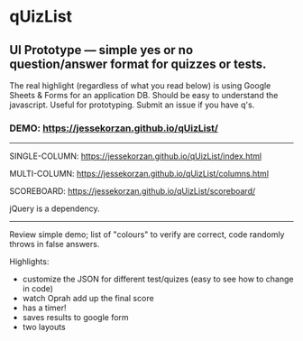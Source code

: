 # qUizList
## UI Prototype &mdash; simple yes or no question/answer format for quizzes or tests.

The real highlight (regardless of what you read below) is using Google Sheets & Forms for an application DB. Should be easy to understand the javascript. Useful for prototyping. Submit an issue if you have q's.

### DEMO: https://jessekorzan.github.io/qUizList/ 

---

SINGLE-COLUMN: https://jessekorzan.github.io/qUizList/index.html

MULTI-COLUMN: https://jessekorzan.github.io/qUizList/columns.html

SCOREBOARD: https://jessekorzan.github.io/qUizList/scoreboard/

[scatter chart]: https://d13yacurqjgara.cloudfront.net/users/33136/screenshots/3118093/a-b-test.png

jQuery is a dependency.

---

Review simple demo; list of "colours" to verify are correct, code randomly throws in false answers.

Highlights:
- customize the JSON for different test/quizes (easy to see how to change in code)
- watch Oprah add up the final score
- has a timer!
- saves results to google form
- two layouts

